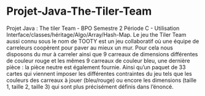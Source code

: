 # Projet-Java-The-Tiler-Team
Projet Java : The tiler Team - BPO Semestre 2 Période C - Utilisation Interface/classes/héritage/Algo/Array/Hash-Map. Le jeu the Tiler Team aussi connu sous le nom de TOOTY est un jeu collaboratif où une équipe de carreleurs coopèrent pour paver au mieux un mur. Pour cela nous disposons du mur à carreler ainsi que 9 carreaux de dimensions différentes de couleur rouge et les mêmes 9 carreaux de couleur bleu, une dernière pièce : la pièce neutre est également fournie. Ainsi qu’un paquet de 33 cartes qui viennent imposer les différentes contraintes du jeu tels que les couleurs des carreaux à jouer (bleu/rouge) ou encore les dimensions (taille 1, taille 2, taille 3) qui sont plus précisément définis dans l’énoncé.
